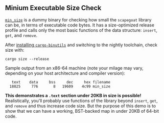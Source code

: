 ## Minium Executable Size Check

[`min_size`](./src/main.rs) is a dummy binary for checking how small the `scapegoat` library can be, in terms of executable code bytes.
It has a size-optimized release profile and calls only the most basic functions of the data structure: `insert`, `get`, and `remove`.

After [installing `cargo-binutils`](https://github.com/rust-embedded/cargo-binutils) and switching to the nightly toolchain, check size with:

```
cargo size --release
```

Sample output from an x86-64 machine (note your milage may vary, depending on your host architecture and compiler version):

```
   text	   data	    bss	    dec	    hex	filename
  18825	    776	      8	  19609	   4c99	min_size
```

**This demonstrates a `.text` section under 20KB in size is possible!**
Realistically, you'll probably use functions of the library beyond `insert`, `get`, and `remove` and thus increase code size.
But the purpose of this demo is to show that we can have a working, BST-backed map in under 20KB of 64-bit code.